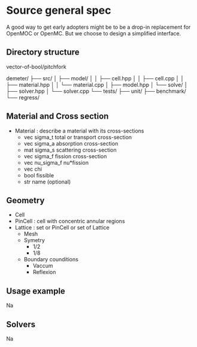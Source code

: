 # Source general spec

A good way to get early adopters might be to be a drop-in replacement for OpenMOC or OpenMC.
But we choose to design a simplified interface.

## Directory structure

vector-of-bool/pitchfork

demeter/
├── src/
│   ├── model/
│   │   ├── cell.hpp
│   │   ├── cell.cpp
│   │   ├── material.hpp
│   │   └── material.cpp
│   ├── model.hpp
│   └── solve/
│       ├── solver.hpp
│       └── solver.cpp
└── tests/
    ├── unit/
    ├── benchmark/
    └── regress/

## Material and Cross section

- Material : describe a material with its cross-sections
  - vec sigma_t total or transport cross-section
  - vec sigma_a absorption cross-section
  - mat sigma_s scattering cross-section
  - vec sigma_f fission cross-section
  - vec nu_sigma_f nu*fission
  - vec chi
  - bool fissible
  - str name (optional)

## Geometry

- Cell
- PinCell : cell with concentric annular regions
- Lattice : set or PinCell or set of Lattice
  - Mesh
  - Symetry
    - 1/2
    - 1/8
  - Boundary counditions
    - Vaccum
    - Reflexion

## Usage example

Na

## Solvers

Na
